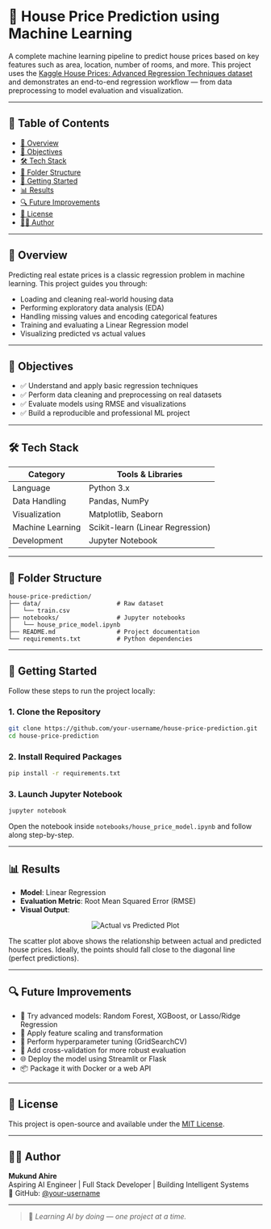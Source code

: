 # 🏡 House Price Prediction using Machine Learning

A complete machine learning pipeline to predict house prices based on key features such as area, location, number of rooms, and more. This project uses the [Kaggle House Prices: Advanced Regression Techniques dataset](https://www.kaggle.com/c/house-prices-advanced-regression-techniques) and demonstrates an end-to-end regression workflow — from data preprocessing to model evaluation and visualization.

---

## 📌 Table of Contents

- [📍 Overview](#-overview)
- [🎯 Objectives](#-objectives)
- [🛠️ Tech Stack](#-tech-stack)
- [📁 Folder Structure](#-folder-structure)
- [🚀 Getting Started](#-getting-started)
- [📊 Results](#-results)
- [🔍 Future Improvements](#-future-improvements)
- [📄 License](#-license)
- [🙋‍♂️ Author](#-author)

---

## 📍 Overview

Predicting real estate prices is a classic regression problem in machine learning. This project guides you through:
- Loading and cleaning real-world housing data
- Performing exploratory data analysis (EDA)
- Handling missing values and encoding categorical features
- Training and evaluating a Linear Regression model
- Visualizing predicted vs actual values

---

## 🎯 Objectives

- ✅ Understand and apply basic regression techniques
- ✅ Perform data cleaning and preprocessing on real datasets
- ✅ Evaluate models using RMSE and visualizations
- ✅ Build a reproducible and professional ML project

---

## 🛠️ Tech Stack

| Category       | Tools & Libraries                          |
|----------------|--------------------------------------------|
| Language        | Python 3.x                                 |
| Data Handling   | Pandas, NumPy                              |
| Visualization   | Matplotlib, Seaborn                        |
| Machine Learning| Scikit-learn (Linear Regression)           |
| Development     | Jupyter Notebook                           |

---

## 📁 Folder Structure

```
house-price-prediction/
├── data/                     # Raw dataset
│   └── train.csv
├── notebooks/                # Jupyter notebooks
│   └── house_price_model.ipynb
├── README.md                 # Project documentation
└── requirements.txt          # Python dependencies
```

---

## 🚀 Getting Started

Follow these steps to run the project locally:

### 1. Clone the Repository

```bash
git clone https://github.com/your-username/house-price-prediction.git
cd house-price-prediction
```

### 2. Install Required Packages

```bash
pip install -r requirements.txt
```

### 3. Launch Jupyter Notebook

```bash
jupyter notebook
```

Open the notebook inside `notebooks/house_price_model.ipynb` and follow along step-by-step.

---

## 📊 Results

- **Model**: Linear Regression
- **Evaluation Metric**: Root Mean Squared Error (RMSE)
- **Visual Output**:

<p align="center">
  <img src="https://via.placeholder.com/600x300.png?text=Actual+vs+Predicted+House+Prices" alt="Actual vs Predicted Plot" />
</p>

The scatter plot above shows the relationship between actual and predicted house prices. Ideally, the points should fall close to the diagonal line (perfect predictions).

---

## 🔍 Future Improvements

- 🔁 Try advanced models: Random Forest, XGBoost, or Lasso/Ridge Regression
- 🧪 Apply feature scaling and transformation
- 🎯 Perform hyperparameter tuning (GridSearchCV)
- 🧩 Add cross-validation for more robust evaluation
- 🌐 Deploy the model using Streamlit or Flask
- 📦 Package it with Docker or a web API

---

## 📄 License

This project is open-source and available under the [MIT License](LICENSE).

---

## 🙋‍♂️ Author

**Mukund Ahire**  
Aspiring AI Engineer | Full Stack Developer | Building Intelligent Systems  
🔗 GitHub: [@your-username](https://github.com/your-username)

---

> 🚀 *Learning AI by doing — one project at a time.*